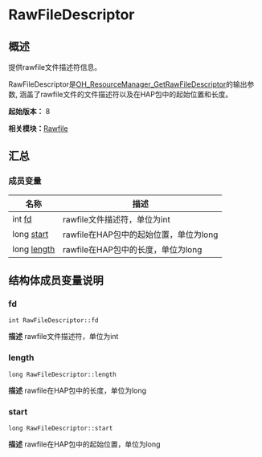 # RawFileDescriptor


## 概述

提供rawfile文件描述符信息。

RawFileDescriptor是[OH_ResourceManager_GetRawFileDescriptor](rawfile.md#oh_resourcemanager_getrawfiledescriptor)的输出参数, 涵盖了rawfile文件的文件描述符以及在HAP包中的起始位置和长度。

**起始版本：** 8

**相关模块：**[Rawfile](rawfile.md)


## 汇总


### 成员变量

| 名称 | 描述 | 
| -------- | -------- |
| int [fd](#fd) | rawfile文件描述符，单位为int  | 
| long [start](#start) | rawfile在HAP包中的起始位置，单位为long  | 
| long [length](#length) | rawfile在HAP包中的长度，单位为long  | 


## 结构体成员变量说明


### fd

```
int RawFileDescriptor::fd
```
**描述**
rawfile文件描述符，单位为int


### length

```
long RawFileDescriptor::length
```
**描述**
rawfile在HAP包中的长度，单位为long


### start

```
long RawFileDescriptor::start
```
**描述**
rawfile在HAP包中的起始位置，单位为long
